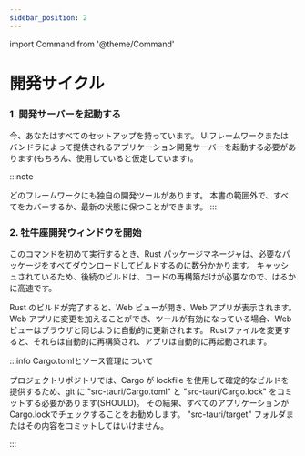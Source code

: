 ```yaml
---
sidebar_position: 2
---
```


import Command from '@theme/Command'

# 開発サイクル

### 1. 開発サーバーを起動する

今、あなたはすべてのセットアップを持っています。 UIフレームワークまたはバンドラによって提供されるアプリケーション開発サーバーを起動する必要があります(もちろん、使用していると仮定しています)。

:::note

どのフレームワークにも独自の開発ツールがあります。 本書の範囲外で、すべてをカバーするか、最新の状態に保つことができます。
:::

### 2. 牡牛座開発ウィンドウを開始

<Command name="dev" />

このコマンドを初めて実行するとき、Rust パッケージマネージャは、必要なパッケージをすべてダウンロードしてビルドするのに数分かかります。 キャッシュされているため、後続のビルドは、コードの再構築だけが必要なので、はるかに高速です。

Rust のビルドが完了すると、Web ビューが開き、Web アプリが表示されます。 Web アプリに変更を加えることができ、ツールが有効になっている場合、Web ビューはブラウザと同じように自動的に更新されます。 Rustファイルを変更すると、それらは自動的に再構築され、アプリは自動的に再起動されます。

:::info Cargo.tomlとソース管理について

プロジェクトリポジトリでは、Cargo が lockfile を使用して確定的なビルドを提供するため、git に "src-tauri/Cargo.toml" と "src-tauri/Cargo.lock" をコミットする必要があります(SHOULD)。 その結果、すべてのアプリケーションがCargo.lockでチェックすることをお勧めします。 "src-tauri/target" フォルダまたはその内容をコミットしてはいけません。

:::
